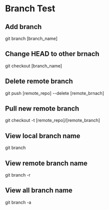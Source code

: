 # Branch Test

## Add branch
git branch [branch_name]

## Change HEAD to other brnach
git checkout [branch_name]

## Delete remote branch
git push [remote_repo] --delete [remote_brnach]

## Pull new remote branch
git checkout -t [remote_repo]/[remote_branch]

## View local branch name
git branch

## View remote branch name
git branch -r

## View all branch name
git branch -a